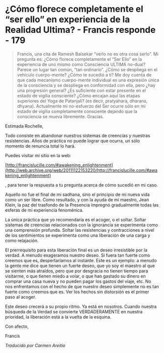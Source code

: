 # ¿Cómo florece completamente el “ser ello” en experiencia de la Realidad Ultima? - Francis responde - 179

>Francis, una cita de Ramesh Balsekar “verlo no es otra cosa serlo”. Mi pregunta es: ¿Cómo florece completamente el “Ser Ello” en la experiencia de uno mismo como Consciencia ULTIMA no-dual? Parece un lugar tan común, “tan ordinario”. ¿Cómo se despliega en el vehículo cuerpo-mente? ¿Cómo te sucedió a ti? Me doy cuenta de que cada mecanismo cuerpo-mente individual es una expresión única de la consciencia y se despliega en conformidad con ella, pero ¿hay una progresión general? ¿Es suficiente con estar presente en el estado de vigilia consciente? ¿Cómo encajan aquí las etapas superiores del Yoga de Patanjali? (es decir, pratyahara, dharana, dhyana). Actualmente mi no-esfuerzo del Ser ocurre sólo en mi estado de vigilia completamente consciente dejando que la consciencia se mueva libremente. Gracias.

Estimada Rochelle,

Todo consiste en abandonar nuestros sistemas de creencias y nuestras resistencias. Años de práctica no puede lograr que ocurra, un sólo momento de renuncia total lo hará.

Puedes visitar mi sitio en la web: 

[http://francislucille.com/#awakening_enlightenment](http://web.archive.org/web/20111122153220/http://francislucille.com/#awakening_enlightenment)

, para tener la respuesta a tu pregunta acerca de cómo sucedió en mi caso.

Aquello no fue el final de mi sadhana, sino el principio de mi nueva vida como un ser libre. Como resultado, y con la ayuda de mi maestro, Jean Klein, la paz del trasfondo de la Presencia impregnó gradualmente todas las esferas de mi experiencia fenoménica.

La única práctica que yo recomendaría es el acoger, o el soltar. Soltar sistemas de creencias relacionados con la ignorancia se experimenta como una comprensión profunda. Soltar las resistencias y contracciones a nivel de los sentimientos se experimenta como una liberación de una carga y como relajación.

El prerrequisito para esta liberación final es un deseo irresistible por la verdad. A menudo exageramos nuestro deseo. Si fuera tan fuerte como creemos que es, despertaríamos al instante. Este es un ejemplo: a menudo la gente me dice que tienen un fuerte deseo, que yo soy el maestro al que se sienten más atraídos, pero que por desgracia no tienen tiempo para visitarme, o que tienen miedo a volar, o que han gastado su dinero en comprar una casa nueva y no pueden pagar los gastos del viaje, etc. No nos enfrentamos con el hecho de que nuestro deseo simplemente no es tan fuerte como creemos que es. Ver los hechos sin distorsión es el primer paso al acoger.

Este deseo crecerá a su propio ritmo. Ya está en nosotros. Cuando nuestra búsqueda de la Verdad se convierte VERDADERAMENTE en nuestra prioridad, la liberación está a la vuelta de la esquina.

Con afecto,

Francis

_Traducido por Carmen Areitio_

